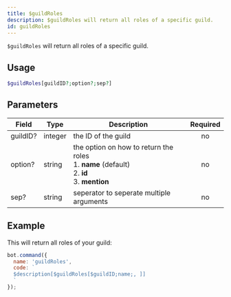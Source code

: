 ```yaml
---
title: $guildRoles 
description: $guildRoles will return all roles of a specific guild.
id: guildRoles
---
```


`$guildRoles` will return all roles of a specific guild.

## Usage

```php
$guildRoles[guildID?;option?;sep?]
```

## Parameters 


| Field    | Type    | Description                                        | Required  |
|----------|---------|----------------------------------------------------| :-------: |
| guildID? | integer | the ID of the guild                                | no       |
| option?  | string  | the option on how to return the roles <br> 1. **name** (default) <br> 2. **id** <br> 3. **mention**        | no       |
| sep?     | string  | seperator to seperate multiple arguments                    | no       |


## Example

This will return all roles of your guild:

```javascript
bot.command({
  name: 'guildRoles',
  code: `
  $description[$guildRoles[$guildID;name;, ]]
  `
});
```
